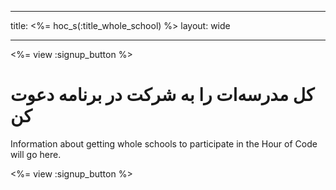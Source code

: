 * * *

title: <%= hoc_s(:title_whole_school) %> layout: wide

* * *

<%= view :signup_button %>

# كل مدرسه‌ات را به شركت در برنامه دعوت كن

Information about getting whole schools to participate in the Hour of Code will go here.

<%= view :signup_button %>